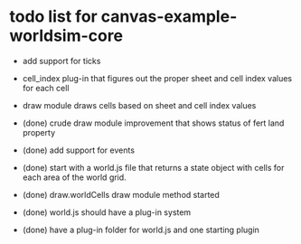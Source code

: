 # todo list for canvas-example-worldsim-core

* add support for ticks

* cell_index plug-in that figures out the proper sheet and cell index values for each cell
* draw module draws cells based on sheet and cell index values

* (done) crude draw module improvement that shows status of fert land property
* (done) add support for events
* (done) start with a world.js file that returns a state object with cells for each area of the world grid.
* (done) draw.worldCells draw module method started
* (done) world.js should have a plug-in system
* (done) have a plug-in folder for world.js and one starting plugin
